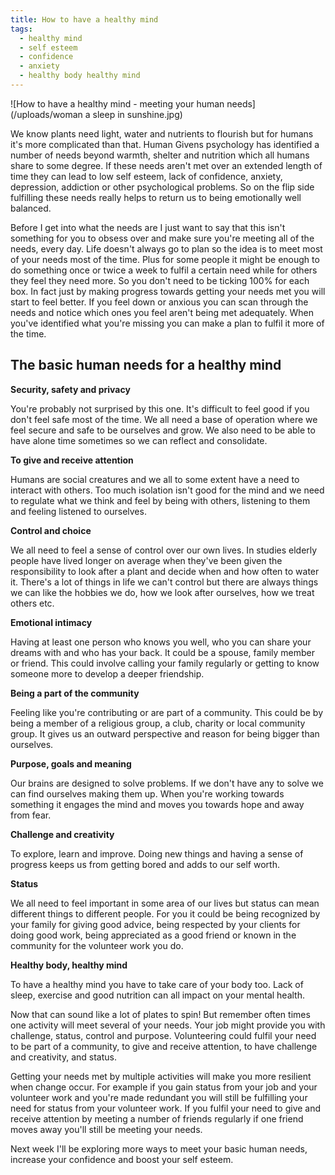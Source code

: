 ```yaml
---
title: How to have a healthy mind
tags:
  - healthy mind
  - self esteem
  - confidence
  - anxiety
  - healthy body healthy mind
---
```

![How to have a healthy mind - meeting your human needs](/uploads/woman a sleep in sunshine.jpg)

We know plants need light, water and nutrients to flourish but for humans it's more complicated than that. Human Givens psychology has identified a number of needs beyond warmth, shelter and nutrition which all humans share to some degree. If these needs aren't met over an extended length of time they can lead to low self esteem, lack of confidence, anxiety, depression, addiction or other psychological problems. So on the flip side fulfilling these needs really helps to return us to being emotionally well balanced.



Before I get into what the needs are I just want to say that this isn't something for you to obsess over and make sure you're meeting all of the needs, every day. Life doesn't always go to plan so the idea is to meet most of your needs most of the time. Plus for some people it might be enough to do something once or twice a week to fulfil a certain need while for others they feel they need more. So you don't need to be ticking 100% for each box. In fact just by making progress towards getting your needs met you will start to feel better. If you feel down or anxious you can scan through the needs and notice which ones you feel aren't being met adequately. When you've identified what you're missing you can make a plan to fulfil it more of the time.



## **The basic human needs for a healthy mind**



**Security, safety and privacy**

You're probably not surprised by this one. It's difficult to feel good if you don't feel safe most of the time. We all need a base of operation where we feel secure and safe to be ourselves and grow. We also need to be able to have alone time sometimes so we can reflect and consolidate.



**To give and receive attention**

Humans are social creatures and we all to some extent have a need to interact with others. Too much isolation isn't good for the mind and we need to regulate what we think and feel by being with others, listening to them and feeling listened to ourselves.



**Control and choice**

We all need to feel a sense of control over our own lives. In studies elderly people have lived longer on average when they've been given the responsibility to look after a plant and decide when and how often to water it. There's a lot of things in life we can't control but there are always things we can like the hobbies we do, how we look after ourselves, how we treat others etc.



**Emotional intimacy**

Having at least one person who knows you well, who you can share your dreams with and who has your back. It could be a spouse, family member or friend. This could involve calling your family regularly or getting to know someone more to develop a deeper friendship.



**Being a part of the community**

Feeling like you're contributing or are part of a community. This could be by being a member of a religious group, a club, charity or local community group. It gives us an outward perspective and reason for being bigger than ourselves.



**Purpose, goals and meaning**

Our brains are designed to solve problems. If we don't have any to solve we can find ourselves making them up. When you're working towards something it engages the mind and moves you towards hope and away from fear.



**Challenge and creativity**

To explore, learn and improve. Doing new things and having a sense of progress keeps us from getting bored and adds to our self worth.



**Status**

We all need to feel important in some area of our lives but status can mean different things to different people. For you it could be being recognized by your family for giving good advice, being respected by your clients for doing good work, being appreciated as a good friend or known in the community for the volunteer work you do. 



**Healthy body, healthy mind**

To have a healthy mind you have to take care of your body too. Lack of sleep, exercise and good nutrition can all impact on your mental health.



Now that can sound like a lot of plates to spin! But remember often times one activity will meet several of your needs. Your job might provide you with challenge, status, control and purpose. Volunteering could fulfil your need to be part of a community, to give and receive attention,  to have challenge and creativity, and status. 



Getting your needs met by multiple activities will make you more resilient when change occur. For example if you gain status from your job and your volunteer work and you're made redundant you will still be fulfilling your need for status from your volunteer work. If you fulfil your need to give and receive attention by meeting a number of friends regularly if one friend moves away you'll still be meeting your needs.



Next week I'll be exploring more ways to meet your basic human needs, increase your confidence and boost your self esteem.
